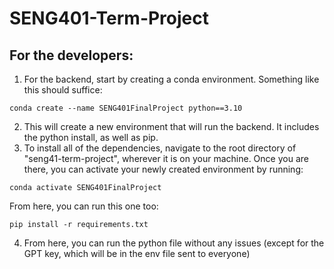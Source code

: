 # SENG401-Term-Project

## For the developers:

1. For the backend, start by creating a conda environment. Something like this should suffice:
```
conda create --name SENG401FinalProject python==3.10
```
2. This will create a new environment that will run the backend. It includes the python install, as well as pip.
3. To install all of the dependencies, navigate to the root directory of "seng41-term-project", wherever it is on your machine.
Once you are there, you can activate your newly created environment by running:
```
conda activate SENG401FinalProject 
```
From here, you can run this one too:

```
pip install -r requirements.txt
```
4. From here, you can run the python file without any issues (except for the GPT key, which will be in the env file sent to everyone)
